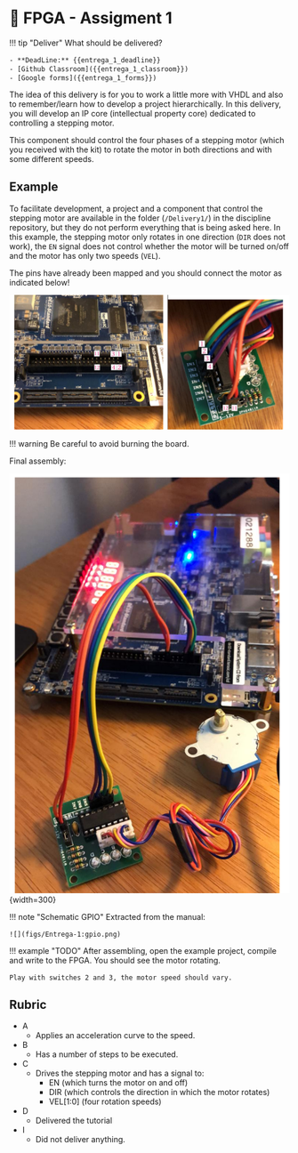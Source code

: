 # 🔔 FPGA - Assigment 1

!!! tip "Deliver"
    What should be delivered?
    
    - **DeadLine:** {{entrega_1_deadline}}
    - [Github Classroom]({{entrega_1_classroom}})
    - [Google forms]({{entrega_1_forms}})

The idea of this delivery is for you to work a little more with VHDL and also to remember/learn how to develop a project hierarchically. In this delivery, you will develop an IP core (intellectual property core) dedicated to controlling a stepping motor.

This component should control the four phases of a stepping motor (which you received with the kit) to rotate the motor in both directions and with some different speeds.

## Example

To facilitate development, a project and a component that control the stepping motor are available in the folder (`/Delivery1/`) in the discipline repository, but they do not perform everything that is being asked here. In this example, the stepping motor only rotates in one direction (`DIR` does not work), the `EN` signal does not control whether the motor will be turned on/off and the motor has only two speeds (`VEL`).

The pins have already been mapped and you should connect the motor as indicated below!

![](figs/Entrega-1:montagem.png)

!!! warning
    Be careful to avoid burning the board.

Final assembly:

![](figs/Entrega-1:montagem2.png){width=300}

!!! note "Schematic GPIO"
    Extracted from the manual:

    ![](figs/Entrega-1:gpio.png)

!!! example "TODO"
    After assembling, open the example project, compile and write to the FPGA. You should see the motor rotating.
    
    Play with switches 2 and 3, the motor speed should vary.

## Rubric

- A
    - Applies an acceleration curve to the speed.
- B 
    - Has a number of steps to be executed.
- C
    - Drives the stepping motor and has a signal to:
        - EN (which turns the motor on and off)
        - DIR (which controls the direction in which the motor rotates)
        - VEL[1:0] (four rotation speeds)
- D 
    - Delivered the tutorial
- I
    - Did not deliver anything.
